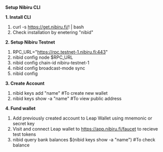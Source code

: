 **Setup Nibiru CLI**

**1. Install CLI**
   1. curl -s https://get.nibiru.fi/! | bash
   2. Check installation by enetering "nibid"  
   
**2. Setup Nibiru Testnet**
   1. RPC_URL="https://rpc.testnet-1.nibiru.fi:443"
   2. nibid config node $RPC_URL
   3. nibid config chain-id nibiru-testnet-1
   4. nibid config broadcast-mode sync
   5. nibid config
   
**3. Create Account**
   1. nibid keys add "name" #To create new wallet
   2. nibid keys show -a "name" #To view public address
   
**4. Fund wallet**
   1. Add previously created account to Leap Wallet using mnemonic or secret key
   2. Visit and connect Leap wallet to https://app.nibiru.fi/faucet to recieve test tokens
   3. nibid query bank balances $(nibid keys show -a "name") #To check balance